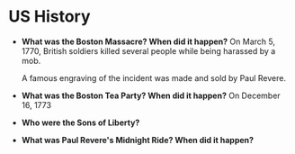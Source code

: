 # US History

- **What was the Boston Massacre? When did it happen?** On March 5, 1770, British soldiers killed several people while being harassed by a mob.

    A famous engraving of the incident was made and sold by Paul Revere.
- **What was the Boston Tea Party? When did it happen?** On December 16, 1773
- **Who were the Sons of Liberty?**
- **What was Paul Revere's Midnight Ride? When did it happen?**
